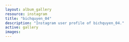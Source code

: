 ```yaml
---
layout: album_gallery
resource: instagram
title: "bichquyen_04"
description: "Instagram user profile of bichquyen_04."
active: gallery
images:
---
```

